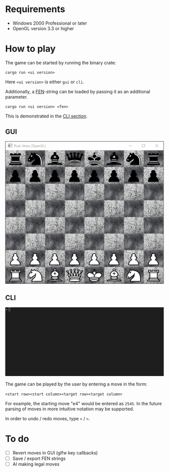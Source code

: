 # Requirements
- Windows 2000 Professional or later
- OpenGL version 3.3 or higher

# How to play
The game can be started by running the binary crate:
```
cargo run <ui version>
```
Here `<ui version>` is either `gui` or `cli`.	

Additionally, a [FEN](https://en.wikipedia.org/wiki/Forsyth%E2%80%93Edwards_Notation)-string can be loaded by passing it as an additional parameter.
```
cargo run <ui version> <fen>
```	
This is demonstrated in the [CLI section](<#CLI>).
## GUI
![gui](gui.gif)
## CLI
![cli](cli.gif)

The game can be played by the user by entering a move in the form:

```<start row><start column><target row><target column>```

For example, the starting move "e4" would be entered as `2545`. In the future parsing of moves in more intuitive
notation may be supported.

In order to undo / redo moves, type `<` / `>`.

# To do
- [ ] Revert moves in GUI (glfw key callbacks)
- [ ] Save / export FEN strings
- [ ] AI making legal moves